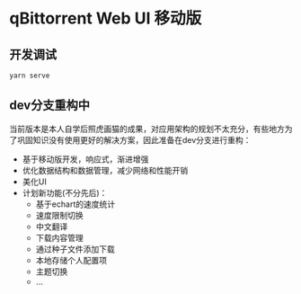 # qBittorrent Web UI 移动版

## 开发调试

```
yarn serve
```


## dev分支重构中

当前版本是本人自学后照虎画猫的成果，对应用架构的规划不太充分，有些地方为了巩固知识没有使用更好的解决方案，因此准备在dev分支进行重构：

- 基于移动版开发，响应式，渐进增强
- 优化数据结构和数据管理，减少网络和性能开销
- 美化UI
- 计划新功能(不分先后)：
  - 基于echart的速度统计
  - 速度限制切换
  - 中文翻译
  - 下载内容管理
  - 通过种子文件添加下载
  - 本地存储个人配置项
  - 主题切换
  - ...
